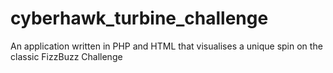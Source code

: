 # cyberhawk_turbine_challenge
An application written in PHP and HTML that visualises a unique spin on the classic FizzBuzz Challenge
